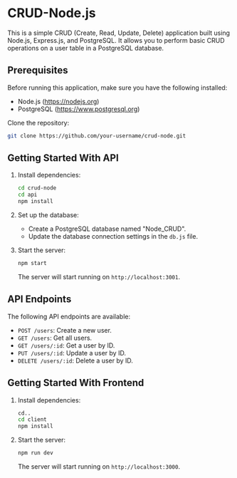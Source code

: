 # CRUD-Node.js

This is a simple CRUD (Create, Read, Update, Delete) application built using Node.js, Express.js, and PostgreSQL. It allows you to perform basic CRUD operations on a user table in a PostgreSQL database.

## Prerequisites

Before running this application, make sure you have the following installed:

- Node.js (https://nodejs.org)
- PostgreSQL (https://www.postgresql.org)

Clone the repository:

   ```bash
   git clone https://github.com/your-username/crud-node.git
   ```  

## Getting Started With API

1. Install dependencies:

   ```bash
   cd crud-node
   cd api
   npm install
   ```

2. Set up the database:

   - Create a PostgreSQL database named "Node_CRUD".
   - Update the database connection settings in the `db.js` file.

3. Start the server:

   ```bash
   npm start
   ```

   The server will start running on `http://localhost:3001`.

## API Endpoints

The following API endpoints are available:

- `POST /users`: Create a new user.
- `GET /users`: Get all users.
- `GET /users/:id`: Get a user by ID.
- `PUT /users/:id`: Update a user by ID.
- `DELETE /users/:id`: Delete a user by ID.

## Getting Started With Frontend

1. Install dependencies:

   ```bash
   cd..
   cd client
   npm install
   ```
   
2. Start the server:

   ```bash
   npm run dev
   ```

   The server will start running on `http://localhost:3000`.

